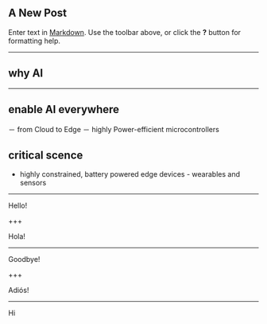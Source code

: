 ## A New Post

Enter text in [Markdown](http://daringfireball.net/projects/markdown/). Use the toolbar above, or click the **?** button for formatting help.

---
## why AI

---

## enable AI everywhere
－ from Cloud to Edge
－ highly Power-efficient microcontrollers

## critical scence
- highly constrained, battery powered edge devices - wearables and sensors


---
Hello!

+++

Hola!

---

Goodbye!

+++

Adiós!

---

Hi
